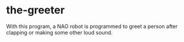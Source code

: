 # the-greeter
With this program, a NAO robot is programmed to greet a person after clapping or making some other loud sound.
